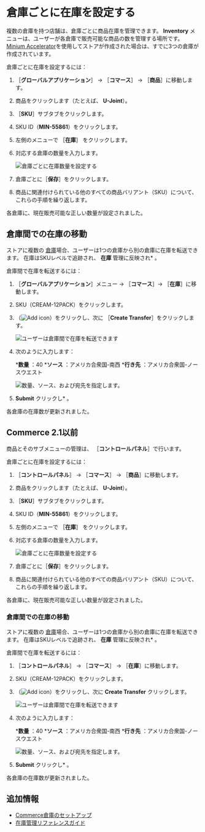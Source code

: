 # 倉庫ごとに在庫を設定する

複数の倉庫を持つ店舗は、倉庫ごとに商品在庫を管理できます。 **Inventory** メニューは、ユーザーが各倉庫で販売可能な商品の数を管理する場所です。 [ Minium Accelerator](../starting-a-store/using-the-minium-accelerator-to-jump-start-your-b2b-store.md)を使用してストアが作成された場合は、すでに3つの倉庫が作成されています。

倉庫ごとに在庫を設定するには：

1. ［**グローバルアプリケーション**］ → ［**コマース**］ → ［**商品**］に移動します。
1. 商品をクリックします（たとえば、 **U-Joint**）。
1. ［**SKU**］サブタブをクリックします。
1. SKU ID（**MIN-55861**）をクリックします。
1. 左側のメニューで ［**在庫**］ をクリックします。
1. 対応する倉庫の数量を入力します。

    ![倉庫ごとに在庫数量を設定する](./setting-inventory-by-warehouse/images/01.png)

1. 倉庫ごとに［**保存**］をクリックします。
1. 商品に関連付けられている他のすべての商品バリアント（SKU）について、これらの手順を繰り返します。

各倉庫に、現在販売可能な正しい数量が設定されました。

<a name="transferring-stock-between-warehouses" />

## 倉庫間での在庫の移動

ストアに複数の [倉庫](./setting-up-commerce-warehouses.md)場合、ユーザーは1つの倉庫から別の倉庫に在庫を転送できます。 在庫はSKUレベルで追跡され、 **在庫** 管理に反映され* 。</p>

倉庫間で在庫を転送するには：

1. ［**グローバルアプリケーション**］メニュー &rarr; ［**コマース**］&rarr; ［**在庫**］に移動します。
1. SKU（CREAM-12PACK）をクリックします。
1. （![Add icon](../images/icon-add.png)）をクリックし、次に ［**Create Transfer**］をクリックします。

    ![ユーザーは倉庫間で在庫を転送できます](./setting-inventory-by-warehouse/images/02.png)

1. 次のように入力します：

    ***数量** ：40
    ***ソース** ：アメリカ合衆国-南西
    ***行き先** ：アメリカ合衆国-ノースウエスト

    ![数量、ソース、および宛先を指定します。](./setting-inventory-by-warehouse/images/03.png)

1. **Submit** クリックし* 。</li> </ol>

各倉庫の在庫数が更新されました。

<a name="commerce-21-and-below" />

## Commerce 2.1以前

商品とそのサブメニューの管理は、 ［**コントロールパネル**］で行います。

倉庫ごとに在庫を設定するには：

1. ［**コントロールパネル**］ → ［**コマース**］ → ［**商品**］に移動します。
1. 商品をクリックします（たとえば、 **U-Joint**）。
1. ［**SKU**］サブタブをクリックします。
1. SKU ID（**MIN-55861**）をクリックします。
1. 左側のメニューで ［**在庫**］ をクリックします。
1. 対応する倉庫の数量を入力します。

    ![倉庫ごとに在庫数量を設定する](./setting-inventory-by-warehouse/images/01.png)

1. 倉庫ごとに［**保存**］をクリックします。
1. 商品に関連付けられている他のすべての商品バリアント（SKU）について、これらの手順を繰り返します。

各倉庫に、現在販売可能な正しい数量が設定されました。

### 倉庫間での在庫の移動

ストアに複数の [倉庫](./setting-up-commerce-warehouses.md)場合、ユーザーは1つの倉庫から別の倉庫に在庫を転送できます。 在庫はSKUレベルで追跡され、 **在庫** 管理に反映され* 。</p>

倉庫間で在庫を転送するには：

1. ［**コントロールパネル**］ &rarr; ［**コマース**］ &rarr; ［**在庫**］に移動します。
1. SKU（CREAM-12PACK）をクリックします。
1. （![Add icon](../images/icon-add.png)）をクリックし、次に **Create Transfer** クリックします。

    ![ユーザーは倉庫間で在庫を転送できます](./setting-inventory-by-warehouse/images/02.png)

1. 次のように入力します：

    ***数量** ：40
    ***ソース** ：アメリカ合衆国-南西
    ***行き先** ：アメリカ合衆国-ノースウエスト

    ![数量、ソース、および宛先を指定します。](./setting-inventory-by-warehouse/images/03.png)

1. **Submit** クリックし* 。</li> </ol>

各倉庫の在庫数が更新されました。

<a name="additional-information" />

## 追加情報

* [Commerce倉庫のセットアップ](./setting-up-commerce-warehouses.md)
* [在庫管理リファレンスガイド](./inventory-management-reference-guide.md)
